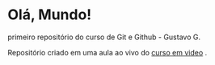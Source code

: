# Olá, Mundo!
 primeiro repositório do curso de Git e Github - Gustavo G.
 
Repositório criado em uma aula ao vivo do <a href="https://www.cursoemvideo.com/curso/curso-de-git-e-github/aulas/aulas-de-git-e-github/modulos/criando-o-primeiro-repositorio-curso-de-git-e-github/">curso em video</a>
.
